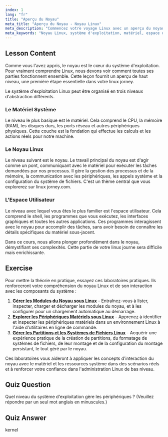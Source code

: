 ```yaml
---
index: 1
lang: "fr"
title: "Aperçu du Noyau"
meta_title: "Aperçu du Noyau - Noyau Linux"
meta_description: "Commencez votre voyage Linux avec un aperçu du noyau Linux. Comprenez son rôle fondamental dans la gestion du matériel et de l'espace utilisateur, un concept essentiel sur linuxjourney.com."
meta_keywords: "Noyau Linux, système d'exploitation, matériel, espace utilisateur, voyage Linux, linuxjourney.com, aperçu noyau"
---
```


## Lesson Content

Comme vous l'avez appris, le noyau est le cœur du système d'exploitation. Pour vraiment comprendre Linux, nous devons voir comment toutes ses parties fonctionnent ensemble. Cette leçon fournit un aperçu de haut niveau, une première étape essentielle dans votre linux jorney.

Le système d'exploitation Linux peut être organisé en trois niveaux d'abstraction différents.

### Le Matériel Système

Le niveau le plus basique est le matériel. Cela comprend le CPU, la mémoire (RAM), les disques durs, les ports réseau et autres périphériques physiques. Cette couche est la fondation qui effectue les calculs et les actions réels pour notre machine.

### Le Noyau Linux

Le niveau suivant est le noyau. Le travail principal du noyau est d'agir comme un pont, communiquant avec le matériel pour exécuter les tâches demandées par nos processus. Il gère la gestion des processus et de la mémoire, la communication avec les périphériques, les appels système et la configuration du système de fichiers. C'est un thème central que vous explorerez sur linux jorney.com.

### L'Espace Utilisateur

Le niveau avec lequel vous êtes le plus familier est l'espace utilisateur. Cela comprend le shell, les programmes que vous exécutez, les interfaces graphiques et toutes les autres applications. Ces programmes interagissent avec le noyau pour accomplir des tâches, sans avoir besoin de connaître les détails spécifiques du matériel sous-jacent.

Dans ce cours, nous allons plonger profondément dans le noyau, démystifiant ses complexités. Cette partie de votre linux journe sera difficile mais enrichissante.

## Exercise

Pour mettre la théorie en pratique, essayez ces laboratoires pratiques. Ils renforceront votre compréhension du noyau Linux et de son interaction avec les composants du système :

1. **[Gérer les Modules du Noyau sous Linux](https://labex.io/fr/labs/comptia-manage-kernel-modules-in-linux-590865)** - Entraînez-vous à lister, inspecter, charger et décharger les modules du noyau, et à les configurer pour un chargement automatique au démarrage.
2. **[Explorer les Périphériques Matériels sous Linux](https://labex.io/fr/labs/comptia-explore-hardware-devices-in-linux-590861)** - Apprenez à identifier et inspecter les périphériques matériels dans un environnement Linux à l'aide d'utilitaires en ligne de commande.
3. **[Gérer les Partitions et les Systèmes de Fichiers Linux](https://labex.io/fr/labs/comptia-manage-linux-partitions-and-filesystems-590845)** - Acquérir une expérience pratique de la création de partitions, du formatage de systèmes de fichiers, de leur montage et de la configuration du montage persistant, le tout géré par le noyau.

Ces laboratoires vous aideront à appliquer les concepts d'interaction du noyau avec le matériel et les ressources système dans des scénarios réels et à renforcer votre confiance dans l'administration Linux de bas niveau.

## Quiz Question

Quel niveau du système d'exploitation gère les périphériques ? (Veuillez répondre par un seul mot anglais en minuscules.)

## Quiz Answer

kernel
